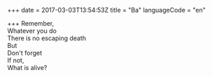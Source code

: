 +++
date = 2017-03-03T13:54:53Z
title = "Ba"
languageCode = "en"

+++ 
Remember,     
Whatever you do   
There is no escaping death   
But   
Don't forget   
If not,   
What is alive?  